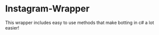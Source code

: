 # Instagram-Wrapper
This wrapper includes easy to use methods that make botting in c# a lot easier!
